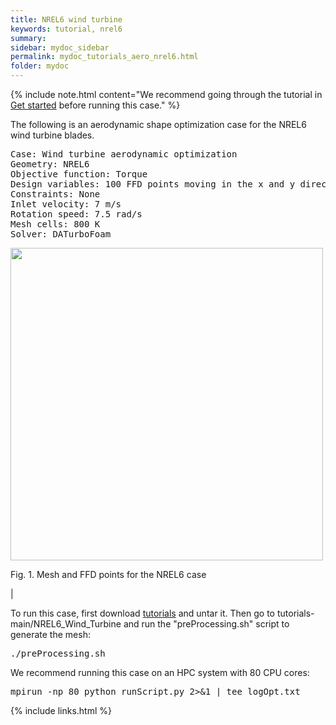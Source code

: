 ```yaml
---
title: NREL6 wind turbine
keywords: tutorial, nrel6
summary: 
sidebar: mydoc_sidebar
permalink: mydoc_tutorials_aero_nrel6.html
folder: mydoc
---
```


{% include note.html content="We recommend going through the tutorial in [Get started](mydoc_get_started_download_docker.html) before running this case." %}

The following is an aerodynamic shape optimization case for the NREL6 wind turbine blades.
<pre>
Case: Wind turbine aerodynamic optimization
Geometry: NREL6
Objective function: Torque
Design variables: 100 FFD points moving in the x and y directions
Constraints: None
Inlet velocity: 7 m/s
Rotation speed: 7.5 rad/s
Mesh cells: 800 K
Solver: DATurboFoam
</pre>

<img src="{{ site.url }}{{ site.baseurl }}/images/tutorials/NREL6_FFD.png" width="500" />

Fig. 1. Mesh and FFD points for the NREL6 case

|

To run this case, first download [tutorials](https://github.com/DAFoam/tutorials/archive/main.tar.gz) and untar it. Then go to tutorials-main/NREL6_Wind_Turbine and run the "preProcessing.sh" script to generate the mesh:

<pre>
./preProcessing.sh
</pre>

We recommend running this case on an HPC system with 80 CPU cores:

<pre>
mpirun -np 80 python runScript.py 2>&1 | tee logOpt.txt
</pre>


{% include links.html %}
